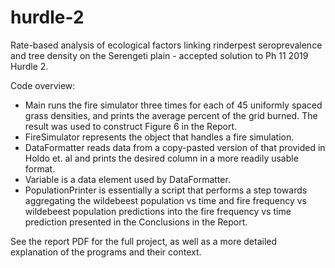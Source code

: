 # hurdle-2
Rate-based analysis of ecological factors linking rinderpest seroprevalence and tree density on the Serengeti plain - accepted solution to Ph 11 2019 Hurdle 2.

Code overview:
  - Main runs the fire simulator three times for each of 45 uniformly spaced grass densities, and prints the
  average percent of the grid burned. The result was used to construct Figure 6 in the Report.
  - FireSimulator represents the object that handles a fire simulation.
  - DataFormatter reads data from a copy-pasted version of that provided in Holdo et. al and prints the
  desired column in a more readily usable format.
  - Variable is a data element used by DataFormatter.
  - PopulationPrinter is essentially a script that performs a step towards aggregating the wildebeest population 
  vs time and fire frequency vs wildebeest population predictions into the fire frequency vs time prediction
  presented in the Conclusions in the Report.

See the report PDF for the full project, as well as a more detailed explanation of the programs and their context.
